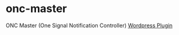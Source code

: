 # onc-master
ONC Master (One Signal Notification Controller)
[Wordpress Plugin](https://wordpress.org/plugins/onc-master/)
